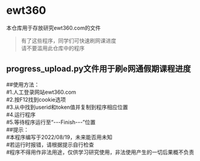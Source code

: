 # ewt360
本仓库用于存放研究ewt360.com的文件  

> 有了这些程序，同学们可快速刷网课进度  
> 请不要滥用此仓库中的程序

## progress_upload.py文件用于刷e网通假期课程进度  
##使用方法：  
#1.人工登录网站ewt360.com  
#2.按F12找到cookie选项  
#3.从中找到userid和token值并复制到程序相应位置  
#4.运行程序  
#5.等待程序运行至“---Finish---”位置  
##提示：  
#本程序编写于2022/08/19，未来能否用未知  
#若运行时报错，请根据提示自行检查  
#程序不得用作非法用途，仅供学习研究使用，非法使用产生的一切后果概不负责  
